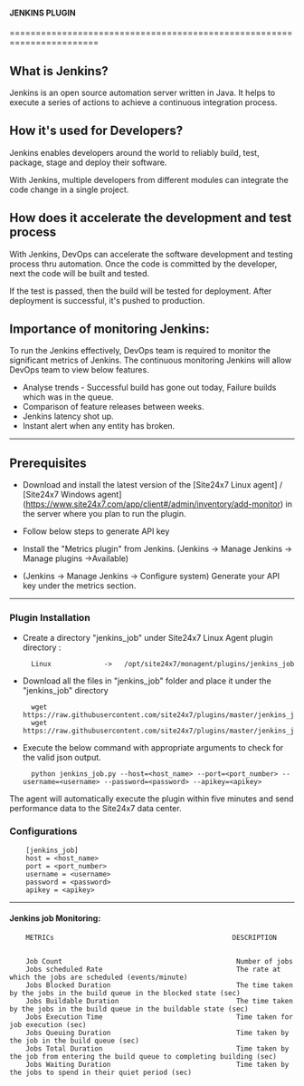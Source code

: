                                          
#### JENKINS PLUGIN
                                                                                               
=======================================================================

## What is Jenkins?
	
 Jenkins is an open source automation server written in Java. It helps to execute a series of actions to achieve a continuous integration process. 



## How it's used for Developers?

 Jenkins enables developers around the world to reliably build, test, package, stage and deploy their software.

 With Jenkins, multiple developers from different modules can integrate the code change in a single project. 

## How does it accelerate the development and test process 

 With Jenkins, DevOps can accelerate the software development and testing process thru automation. Once the code is committed by the developer, next the code will be built and tested.

 If the test is passed, then the build will be tested for deployment. After deployment is successful, it's pushed to production.




## Importance of monitoring Jenkins:

To run the Jenkins effectively, DevOps team is required to monitor the significant metrics of Jenkins. The continuous monitoring Jenkins will allow DevOps team to view below features.

- Analyse trends - Successful build has gone out today, Failure builds which was in the queue.
- Comparison of feature releases between weeks.
- Jenkins latency shot up.
- Instant alert when any entity has broken.


---

## Prerequisites

- Download and install the latest version of the [Site24x7 Linux agent] / [Site24x7 Windows agent] (https://www.site24x7.com/app/client#/admin/inventory/add-monitor) in the server where you plan to run the plugin. 

- Follow below steps to generate API key 
- Install the "Metrics plugin" from Jenkins. (Jenkins -> Manage Jenkins -> Manage plugins ->Available)
- (Jenkins -> Manage Jenkins -> Configure system) Generate your API key under the metrics section.

---

### Plugin Installation  

- Create a directory "jenkins_job" under Site24x7 Linux Agent plugin directory : 

		Linux             ->   /opt/site24x7/monagent/plugins/jenkins_job

      
- Download all the files in "jenkins_job" folder and place it under the "jenkins_job" directory

		wget https://raw.githubusercontent.com/site24x7/plugins/master/jenkins_job/jenkins_job.py
		wget https://raw.githubusercontent.com/site24x7/plugins/master/jenkins_job/jenkins_job.cfg

- Execute the below command with appropriate arguments to check for the valid json output.  

		python jenkins_job.py --host=<host_name> --port=<port_number> --username=<username> --password=<password> --apikey=<apikey>


The agent will automatically execute the plugin within five minutes and send performance data to the Site24x7 data center.


### Configurations

		[jenkins_job]
		host = <host_name>
		port = <port_number>
		username = <username>
		password = <password>
		apikey = <apikey>
		
---
#### Jenkins job Monitoring:


		METRICs                                            DESCRIPTION


		Job Count                                           Number of jobs
		Jobs scheduled Rate                                 The rate at which the jobs are scheduled (events/minute) 
		Jobs Blocked Duration                               The time taken by the jobs in the build queue in the blocked state (sec)
		Jobs Buildable Duration                             The time taken by the jobs in the build queue in the buildable state (sec)
		Jobs Execution Time                                 Time taken for job execution (sec)
		Jobs Queuing Duration                               Time taken by the job in the build queue (sec)
		Jobs Total Duration                                 Time taken by the job from entering the build queue to completing building (sec)
		Jobs Waiting Duration                               Time taken by the jobs to spend in their quiet period (sec)



